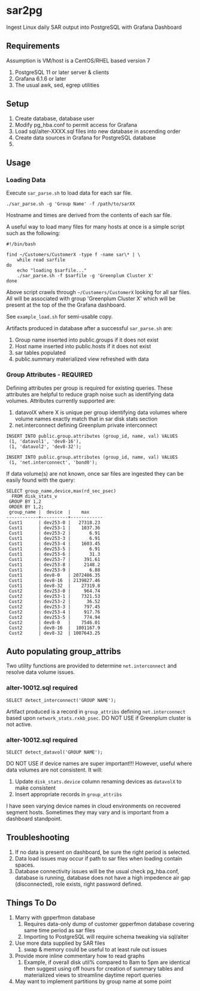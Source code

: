 # sar2pg
Ingest Linux daily SAR output into PostgreSQL with Grafana Dashboard

## Requirements

Assumption is VM/host is a CentOS/RHEL based version 7

1. PostgreSQL 11 or later server & clients 
1. Grafana 6.1.6 or later
1. The usual awk, sed, egrep utilities


## Setup

1. Create database, database user
1. Modify pg_hba.conf to permit access for Grafana
1. Load sql/alter-XXXX.sql files into new database in ascending order
1. Create data sources in Grafana for PostgreSQL database
1. 


## Usage

### Loading Data

Execute `sar_parse.sh` to load data for each sar file.
```
./sar_parse.sh -g 'Group Name' -f /path/to/sarXX
```
Hostname and times are derived from the contents of each sar file.

A useful way to load many files for many hosts at once is a simple script such as the following:
```
#!/bin/bash

find ~/Customers/CustomerX -type f -name sar\* | \
	while read sarfile
do
	echo "loading $sarfile..."
	./sar_parse.sh -f $sarfile -g 'Greenplum Cluster X'
done
```
Above script crawls through `~/Customers/CustomerX` looking for all sar files.  All will be associated with group 'Greenplum Cluster X' which will be present at the top of the the Grafana dashboard.

See `example_load.sh` for semi-usable copy.

Artifacts produced in database after a successful `sar_parse.sh` are:
1. Group name inserted into public.groups if it does not exist
1. Host name inserted into public.hosts if it does not exist
1. sar tables populated
1. public.summary materialized view refreshed with data



### Group Attributes - REQUIRED

Defining attributes per group is required for existing queries.  These attributes are helpful to reduce graph noise such as identifying data volumes.  Attributes currently supported are:
1. datavolX where X is unique per group identifying data volumes where volume names exactly match that in sar disk stats section
1. net.interconnect defining Greenplum private interconnect

```
INSERT INTO public.group.attributes (group_id, name, val) VALUES
 (1, 'datavol1', 'dev8-16'),
 (1, 'datavol2', 'dev8-32');

INSERT INTO public.group.attributes (group_id, name, val) VALUES
 (1, 'net.interconnect', 'bond0');
```

If data volume(s) are not known, once sar files are ingested they can be easily found with the query:
```
SELECT group_name,device,max(rd_sec_psec)
  FROM disk_stats_v
 GROUP BY 1,2
 ORDER BY 1,2;
 group_name |  device  |    max
------------+----------+------------
 Cust1      | dev253-0 |   27318.23
 Cust1      | dev253-1 |    1037.36
 Cust1      | dev253-2 |       6.91
 Cust1      | dev253-3 |       6.91
 Cust1      | dev253-4 |    1603.45
 Cust1      | dev253-5 |       6.91
 Cust1      | dev253-6 |       31.3
 Cust1      | dev253-7 |     391.61
 Cust1      | dev253-8 |     2148.2
 Cust1      | dev253-9 |       6.88
 Cust1      | dev8-0   | 2072486.35
 Cust1      | dev8-16  | 2139827.46
 Cust1      | dev8-32  |    27319.8
 Cust2      | dev253-0 |     964.74
 Cust2      | dev253-1 |    7321.53
 Cust2      | dev253-2 |      36.52
 Cust2      | dev253-3 |     797.45
 Cust2      | dev253-4 |     917.76
 Cust2      | dev253-5 |     774.94
 Cust2      | dev8-0   |    7546.01
 Cust2      | dev8-16  |  1001167.9
 Cust2      | dev8-32  | 1007643.25
```

## Auto populating group_attribs

Two utility functions are provided to determine `net.interconnect` and resolve data volume issues.

### alter-10012.sql required
```
SELECT detect_interconnect('GROUP NAME');
```
Artifact produced is a record in `group_attribs` defining `net.interconnect` based upon `network_stats.rxkb_psec`.  DO NOT USE if Greenplum cluster is not active.


### alter-10012.sql required
```
SELECT detect_datavol('GROUP NAME');
```
DO NOT USE if device names are super important!!!  However, useful where data volumes are not consistent.  It will:
1. Update `disk_stats.device` column renaming devices as `datavolX` to make consistent
1. Insert appropriate records in `group_attribs`

I have seen varying device names in cloud environments on recovered segment hosts.  Sometimes they may vary and is important from a dashboard standpoint.


## Troubleshooting

1. If no data is present on dashboard, be sure the right period is selected.
1. Data load issues may occur if path to sar files when loading contain spaces.
1. Database connectivity issues will be the usual check pg_hba.conf, database is running, database does not have a high impedence air gap (disconnected), role exists, right password defined.


## Things To Do

1. Marry with gpperfmon database
   1. Requires data-only dump of customer gpperfmon database covering same time period as sar files
   1. Importing to PostgreSQL will require schema tweaking via sql/alter
1. Use more data supplied by SAR files
   1. swap & memory could be useful to at least rule out issues
1. Provide more inline commentary how to read graphs
   1. Example, if overall disk util% compared to 8am to 5pm are identical then suggest using off hours for creation of summary tables and materialized views to streamline daytime report queries
1. May want to implement partitions by group name at some point


